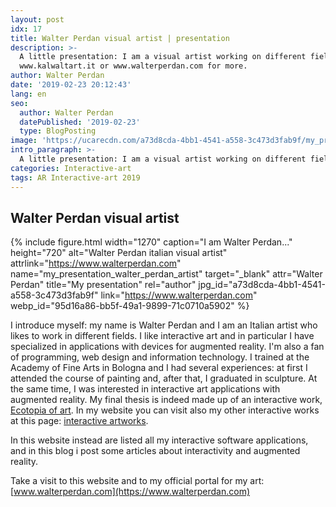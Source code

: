 ```yaml
---
layout: post
idx: 17
title: Walter Perdan visual artist | presentation
description: >-
  A little presentation: I am a visual artist working on different fields, check
  www.kalwaltart.it or www.walterperdan.com for more.
author: Walter Perdan
date: '2019-02-23 20:12:43'
lang: en
seo:
  author: Walter Perdan
  datePublished: '2019-02-23'
  type: BlogPosting
image: 'https://ucarecdn.com/a73d8cda-4bb1-4541-a558-3c473d3fab9f/my_presentation_walter_perdan_artist.jpg'
intro_paragraph: >-
  A little presentation: I am a visual artist working on different fields from Interactive art, painting, sculpture... check [www.kalwaltart.it](https://www.kalwaltart.it) or [www.walterperdan.com](https://www.walterperdan.com) for more...
categories: Interactive-art
tags: AR Interactive-art 2019
---
```

## Walter Perdan visual artist

{% include figure.html width="1270" caption="I am Walter Perdan..." height="720" alt="Walter Perdan italian visual artist" attrlink="https://www.walterperdan.com" name="my_presentation_walter_perdan_artist" target="_blank" attr="Walter Perdan" title="My presentation" rel="author" jpg_id="a73d8cda-4bb1-4541-a558-3c473d3fab9f" link="https://www.walterperdan.com" webp_id="95d16a86-bb5f-49a1-9899-71c0710a5902" %}

I introduce myself: my name is Walter Perdan and I am an Italian artist who likes to work in different fields. I like interactive art and in particular I have specialized in applications with devices for augmented reality. I'm also a fan of programming, web design and information technology. I trained at the Academy of Fine Arts in Bologna and I had several experiences: at first I attended the course of painting and, after that, I graduated in sculpture. At the same time, I was interested in interactive art applications with augmented reality. My final thesis is indeed made up of an interactive work, [Ecotopia of art](https://www.walterperdan.com/en/artworks/new-media/interactivity/ecotopia-art). In my website you can visit also my other interactive works at this page: [interactive artworks](https://www.walterperdan.com/en/artworks/new-media/augmented-reality).

In this website instead are listed all my interactive software applications, and in this blog i post some articles about interactivity and augmented reality.

Take a visit to this website and to my official portal for my art: [www.walterperdan.com](https://www.walterperdan.com)
